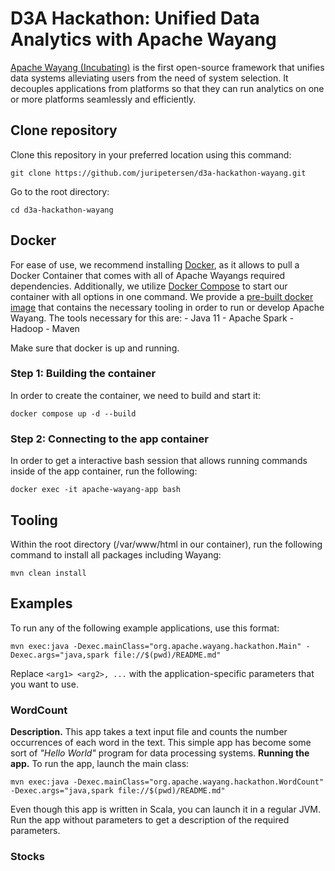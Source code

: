 # D3A Hackathon: Unified Data Analytics with Apache Wayang

[Apache Wayang (Incubating)](https://wayang.apache.org/) is the first
open-source framework that unifies data systems alleviating users from
the need of system selection. It decouples applications from platforms
so that they can run analytics on one or more platforms seamlessly and
efficiently.

## Clone repository
Clone this repository in your preferred location using this command:
```shell
git clone https://github.com/juripetersen/d3a-hackathon-wayang.git
```
Go to the root directory:
```shell
cd d3a-hackathon-wayang
```

## Docker
For ease of use, we recommend installing
[Docker](https://www.docker.com/products/docker-desktop/), as it allows
to pull a Docker Container that comes with all of Apache Wayangs
required dependencies. Additionally, we utilize
[Docker Compose](https://docs.docker.com/compose/install/) to start our
container with all options in one command.
We provide a [pre-built docker image](https://hub.docker.com/r/apache/incubator-wayang)
that contains the necessary tooling in order to run or develop Apache Wayang.
The tools necessary for this are:
    - Java 11
    - Apache Spark
    - Hadoop
    - Maven

Make sure that docker is up and running.

### Step 1: Building the container
In order to create the container, we need to build and start it:

```shell
docker compose up -d --build
```

### Step 2: Connecting to the app container

In order to get a interactive bash session that allows running commands
inside of the app container, run the following:

```shell
docker exec -it apache-wayang-app bash
```

## Tooling
Within the root directory (/var/www/html in our container),
run the following command to install all packages including Wayang:

```shell
mvn clean install
```

## Examples
To run any of the following example applications, use this format:

```shell
mvn exec:java -Dexec.mainClass="org.apache.wayang.hackathon.Main" -Dexec.args="java,spark file://$(pwd)/README.md"
```

Replace `<arg1> <arg2>, ...` with the application-specific parameters that you want to use.

### WordCount
**Description.** This app takes a text input file and counts the number occurrences of each word in the text. This simple app has become some sort of _"Hello World"_ program for data processing systems.
**Running the app.** To run the app, launch the main class:

```shell
mvn exec:java -Dexec.mainClass="org.apache.wayang.hackathon.WordCount" -Dexec.args="java,spark file://$(pwd)/README.md"
```
Even though this app is written in Scala, you can launch it in a regular JVM. Run the app without parameters to get a description of the required parameters.

### Stocks
